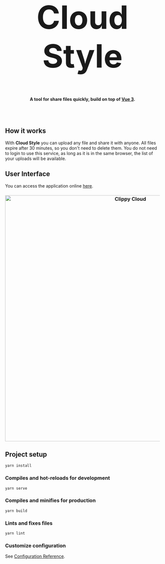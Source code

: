 <h1 style ="font-size: 78pt; font-weight:bold" align="center">
Cloud Style
</h1>

<h4 align="center">A tool for share files quickly, build on top of <a href="http://v3.vuejs.org" target="_blank">Vue 3</a>.</h4>

<br><br>

<h2>How it works</h2>

With **Cloud Style** you can upload any file and share it with anyone. All files expire after 30 minutes, so you don't need to delete them. You do not need to login to use this service, as long as it is in the same browser, the list of your uploads will be available.


<h2>User Interface</h2>


You can access the application online [here](link).

<h3 align="center">
  <a href="https://www.figma.com/file/J181HwJn1RFvYDrAyFkPXd/Clippy-Cloud?node-id=1%3A2">
    <img
      width="800"
      alt="Clippy Cloud"
      src="https://i.imgur.com/HHtabDk.jpeg"
    >
  </a>
</h3>

## Project setup
```
yarn install
```

### Compiles and hot-reloads for development
```
yarn serve
```

### Compiles and minifies for production
```
yarn build
```

### Lints and fixes files
```
yarn lint
```

### Customize configuration
See [Configuration Reference](https://cli.vuejs.org/config/).
